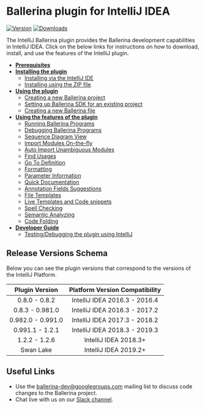 
# Ballerina plugin for IntelliJ IDEA

[![Version](https://img.shields.io/jetbrains/plugin/v/9520-ballerina.svg)](https://plugins.jetbrains.com/plugin/9520-ballerina)
[![Downloads](https://img.shields.io/jetbrains/plugin/d/9520-ballerina.svg)](https://plugins.jetbrains.com/plugin/9520-ballerina)

The IntelliJ Ballerina plugin provides the Ballerina development capabilities in IntelliJ IDEA. Click on the below links for instructions on how to download, install, and use the features of the IntelliJ plugin.

- [**Prerequisites**](https://ballerina.io/learn/tools-ides/intellij-plugin/#prerequisites)
- [**Installing the plugin**](https://ballerina.io/learn/tools-ides/intellij-plugin/#installing-the-plugin)
    - [Installing via the IntelliJ IDE](https://ballerina.io/learn/tools-ides/intellij-plugin/#installing-via-the-intellij-ide)
    - [Installing using the ZIP file](https://ballerina.io/learn/tools-ides/intellij-plugin/#installing-using-the-zip-file)
- [**Using the plugin**](https://ballerina.io/learn/tools-ides/intellij-plugin/using-the-intellij-plugin/)
    - [Creating a new Ballerina project](https://ballerina.io/learn/tools-ides/intellij-plugin/using-the-intellij-plugin#creating-a-new-ballerina-project)
    - [Setting up Ballerina SDK for an existing project](https://ballerina.io/learn/tools-ides/intellij-plugin/using-the-intellij-plugin#setting-up-ballerina-sdk-for-an-existing-project)
    - [Creating a new Ballerina file](https://ballerina.io/learn/tools-ides/intellij-plugin/using-the-intellij-plugin/#creating-a-new-ballerina-file)
- [**Using the features of the plugin**](https://ballerina.io/learn/tools-ides/intellij-plugin/using-intellij-plugin-features/)
   - [Running Ballerina Programs](https://ballerina.io/learn/tools-ides/intellij-plugin/using-intellij-plugin-features#running-ballerina-programs)
    - [Debugging Ballerina Programs](https://ballerina.io/learn/tools-ides/intellij-plugin/using-intellij-plugin-features#debugging-ballerina-programs) 
    - [Sequence Diagram View](https://ballerina.io/learn/tools-ides/intellij-plugin/using-intellij-plugin-features#viewing-the-sequence-diagram)
    - [Import Modules On-the-fly](https://ballerina.io/learn/tools-ides/intellij-plugin/using-intellij-plugin-features#importing-modules-on-the-fly)
    - [Auto Import Unambiguous Modules](https://ballerina.io/learn/tools-ides/intellij-plugin/using-intellij-plugin-features#importing-unambiguous-modules)
    - [Find Usages](https://ballerina.io/learn/tools-ides/intellij-plugin/using-intellij-plugin-features#finding-usage)
    - [Go To Definition](https://ballerina.io/learn/tools-ides/intellij-plugin/using-intellij-plugin-features#viewing-definitions)
    - [Formatting](https://ballerina.io/learn/tools-ides/intellij-plugin/using-intellij-plugin-features#formatting-ballerina-codes)
    - [Parameter Information](https://ballerina.io/learn/tools-ides/intellij-plugin/using-intellij-plugin-features#viewing-details-of-parameters)
    - [Quick Documentation](https://ballerina.io/learn/tools-ides/intellij-plugin/using-intellij-plugin-features#viewing-documentation)
    - [Annotation Fields Suggestions](https://ballerina.io/learn/tools-ides/intellij-plugin/using-intellij-plugin-features#adding-annotation-fields-via-suggestions)
    - [File Templates](https://ballerina.io/learn/tools-ides/intellij-plugin/using-intellij-plugin-features#using-file-templates)
    - [Live Templates and Code snippets](https://ballerina.io/learn/tools-ides/intellij-plugin/using-intellij-plugin-features#using-code-snippet-templates)
    - [Spell Checking](https://ballerina.io/learn/tools-ides/intellij-plugin/using-intellij-plugin-features#checking-spellings)
    - [Semantic Analyzing](https://ballerina.io/learn/tools-ides/intellij-plugin/using-intellij-plugin-features#analyzing-semantics)
    - [Code Folding](https://ballerina.io/learn/tools-ides/intellij-plugin/using-intellij-plugin-features#code-folding) 
- [**Developer Guide**]((https://ballerina.io/learn/tools-ides/intellij-plugin/#developer-guide))
    - [Testing/Debugging the plugin using IntelliJ](https://ballerina.io/learn/tools-ides/intellij-plugin/using-intellij-plugin-features#testing/debugging-the-plugin-using-intellij)

## Release Versions Schema

Below you can see the plugin versions that correspond to the versions of the IntelliJ Platform.

**Plugin Version**|**Platform Version Compatibility**
:-----:|:-----:
0.8.0 - 0.8.2 | IntelliJ IDEA 2016.3 - 2016.4
0.8.3 - 0.981.0 | IntelliJ IDEA 2016.3 - 2017.2
0.982.0 - 0.991.0 | IntelliJ IDEA 2017.3 - 2018.2
0.991.1 - 1.2.1 | IntelliJ IDEA 2018.3 - 2019.3
1.2.2 - 1.2.6 | IntelliJ IDEA 2018.3+
Swan Lake | IntelliJ IDEA 2019.2+

## Useful Links
* Use the ballerina-dev@googlegroups.com mailing list to discuss code changes to the Ballerina project.
* Chat live with us on our [Slack channel](https://ballerina.io/open-source/slack/).
